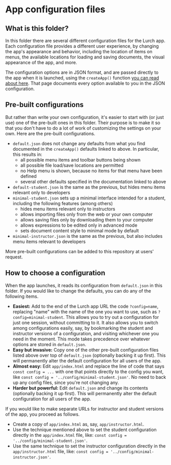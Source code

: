 
# App configuration files

## What is this folder?

In this folder there are several different configuration files for the Lurch
app.  Each configuration file provides a different user experience, by changing
the app's appearance and behavior, including the location of items on menus,
the available locations for loading and saving documents, the visual appearance
of the app, and more.

The configuration options are in JSON format, and are passed directly to the app
when it is launched, using the `createApp()` function
[you can read about here](https://lurchmath.github.io/site/apidocs/ui/Lurch.html#.createApp).
That page documents every option available to you in the JSON configuration.

## Pre-built configurations

But rather than write your own configuration, it's easier to start with (or just
use) one of the pre-built ones in this folder.  Their purpose is to make it so
that you don't have to do a lot of work of customizing the settings on your own.
Here are the pre-built configurations.

 * `default.json` does not change any defaults from what you find documented in
   the `createApp()` defaults linked to above.  In particular, this results in:
    * all possible menu items and toolbar buttons being shown
    * all possible file load/save locations are permitted
    * no Help menu is shown, because no items for that menu have been defined
    * several other defaults specified in the documentation linked to above
 * `default-student.json` is the same as the previous, but hides menu items
   relevant only to developers
 * `minimal-student.json` sets up a minimal interface intended for a student,
   including the following features (among others)
    * hides menu items relevant only to instructors
    * allows importing files only from the web or your own computer
    * allows saving files only by downloading them to your computer
    * allows expressions to be edited only in advanced mode
    * sets document content style to minimal mode by default
 * `minimal-instructor.json` is the same as the previous, but also includes menu
   items relevant to developers

More pre-built configurations can be added to this repository at users' request.

## How to choose a configuration

When the app launches, it reads its configuration from `default.json` in this
folder.  If you would like to change the defaults, you can do any of the
following items.

 * **Easiest:** Add to the end of the Lurch app URL the code `?config=name`,
   replacing "name" with the name of the one you want to use, such as
   `?config=minimal-student`. This allows you to try out a configuration for
   just one session, without committing to it.  It also allows you to switch
   among configurations easily, say, by bookmarking the student and instructor
   versions of a configuration, and visiting whichever one you need in the
   moment.  This mode takes precedence over whatever options are stored in
   `default.json`.
 * **Easy but invasive:** Copy one of the other pre-built configuration files
   listed above over top of `default.json` (optionally backing it up first).
   This will permanently alter the default configuration for all users of the
   app.
 * **Almost easy:** Edit `app/index.html` and replace the line of code that
   says `const config = ...` with one that points directly to the config you
   want, like `const config = '../config/minimal-student.json'`.  No need to
   back up any config files, since you're not changing any.
 * **Harder but powerful:** Edit `default.json` and change its contents
   (optionally backing it up first). This will permanently alter the default
   configuration for all users of the app.

If you would like to make separate URLs for instructor and student versions of
the app, you proceed as follows.
 * Create a copy of `app/index.html` as, say, `app/instructor.html`.
 * Use the technique mentioned above to set the student configuration directly
   in the `app/index.html` file, like:
   `const config = '../config/minimal-student.json'`.
 * Use the same technique to set the instructor configuration directly in the
   `app/instructor.html` file, like:
   `const config = '../config/minimal-instructor.json'`.
